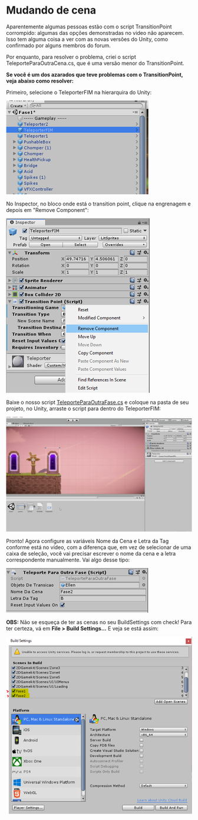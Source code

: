 # Mudando de cena

Aparentemente algumas pessoas estão com o script TransitionPoint corrompido: algumas das opções demonstradas no video não aparecem. Isso tem alguma coisa a ver com as novas versões do Unity, como confirmado por alguns membros do forum.

Por enquanto, para resolver o problema, criei o script TeleporteParaOutraCena.cs, que é uma versão menor do TransitionPoint.

**Se você é um dos azarados que teve problemas com o TransitionPoint, veja abaixo como resolver:**

Primeiro, selecione o TeleporterFIM na hierarquira do Unity:

![Passo1](passo1.PNG)

No Inspector, no bloco onde está o transition point, clique na engrenagem e depois em "Remove Component":

![Passo2](passo2.png)

Baixe o nosso script [TeleporteParaOutraFase.cs](TeleporteParaOutraFase.cs) e coloque na pasta de seu projeto, no Unity, arraste o script para dentro do TeleporterFIM:

![Passo3](passo3.gif)

Pronto! Agora configure as variáveis Nome da Cena e Letra da Tag conforme está no vídeo, com a diferença que, em vez de selecionar de uma caixa de seleção, você vai precisar escrever o nome da cena e a letra correspondente manualmente. Vai algo desse tipo:

![Passo4](passo4.PNG)

**OBS:** Não se esqueça de ter as cenas no seu BuildSettings com check! Para ter certeza, vá em **File > Build Settings...** E veja se está assim:

![Passo5](passo5.PNG)
